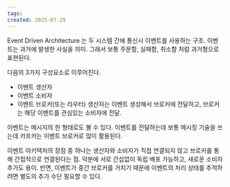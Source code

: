 ```yaml
---
tags: 
created: 2025-07-29
---
```

Event Driven Architecture 는 두 시스템 간에 통신시 이벤트를 사용하는 구조. 이벤트는 과거에 발생한 사실을 의미. 그래서 보통 주문함, 실패함, 취소함 처럼 과거형으로 표현된다.

다음의 3가지 구성요소로 이루어진다.
- 이벤트 생산자
- 이벤트 소비자
- 이벤트 브로커(또는 라우터)
생산자는 이벤트 생성해서 브로커에 전달하고, 브로커는 해당 이벤트를 관심있는 소비자에 전달.

이벤트는 메시지의 한 형태로도 볼 수 있다. 이벤트를 전달하는데 보통 메시징 기술을 쓰는데 카프카는 이벤트 브로커로 많이 활용된다. 

이벤트 아키텍처의 장점 중 하나는 생산자와 소비자가 직접 연결되지 않고 브로커를 통해 간접적으로 연결된다는 점. 덕분에 서로 간섭없이 독립 배포 가능하고, 새로운 소비자 추가도 용이. 반면, 이벤트가 중간 브로커를 거치기 때문에 이벤트의 처리 상태를 추적하려면 별도의 추가 수단 필요할 수 있다.